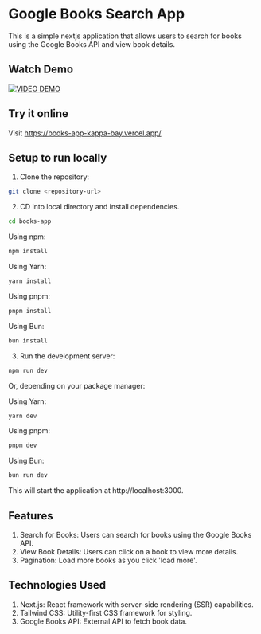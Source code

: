 # Google Books Search App

This is a simple nextjs application that allows users to search for books using the Google Books API and view book details.

## Watch Demo

[![VIDEO DEMO](https://img.youtube.com/vi/0Pn2xqPG9o0/0.jpg)](https://www.youtube.com/watch?v=0Pn2xqPG9o0)

## Try it online

Visit https://books-app-kappa-bay.vercel.app/

## Setup to run locally

1. Clone the repository:

```bash
git clone <repository-url>
```

2. CD into local directory and install dependencies.

```bash
cd books-app
```

Using npm:

```bash
npm install
```

Using Yarn:

```bash
yarn install
```

Using pnpm:

```bash
pnpm install
```

Using Bun:

```bash
bun install
```

3. Run the development server:

```bash
npm run dev
```

Or, depending on your package manager:

Using Yarn:

```bash
yarn dev
```

Using pnpm:

```bash
pnpm dev
```

Using Bun:

```bash
bun run dev
```

This will start the application at http://localhost:3000.

## Features

1. Search for Books: Users can search for books using the Google Books API.
2. View Book Details: Users can click on a book to view more details.
3. Pagination: Load more books as you click 'load more'.

## Technologies Used

1. Next.js: React framework with server-side rendering (SSR) capabilities.
2. Tailwind CSS: Utility-first CSS framework for styling.
3. Google Books API: External API to fetch book data.

